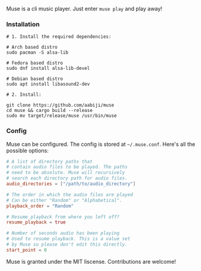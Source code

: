 Muse is a cli music player. Just enter `muse play` and play away!

### Installation
```
# 1. Install the required dependencies:

# Arch based distro
sudo pacman -S alsa-lib

# Fedora based distro
sudo dnf install alsa-lib-devel

# Debian based distro
sudo apt install libasound2-dev

# 2. Install:

git clone https://github.com/aabiji/muse
cd muse && cargo build --release
sudo mv target/release/muse /usr/bin/muse
```

### Config
Muse can be configured. The config is stored
at `~/.muse.conf`. Here's all the possible options:
```toml
# A list of directory paths that
# contain audio files to be played. The paths
# need to be absolute. Muse will recursively
# search each directory path for audio files.
audio_directories = ["/path/to/audio_directory"]

# The order in which the audio files are played
# Can be either "Random" or "Alphabetical".
playback_order = "Random"

# Resume playback from where you left off?
resume_playback = true

# Number of seconds audio has been playing
# Used to resume playback. This is a value set
# by Muse so please don't edit this directly.
start_point = 0
```

Muse is granted under the MIT liscense. Contributions are welcome!